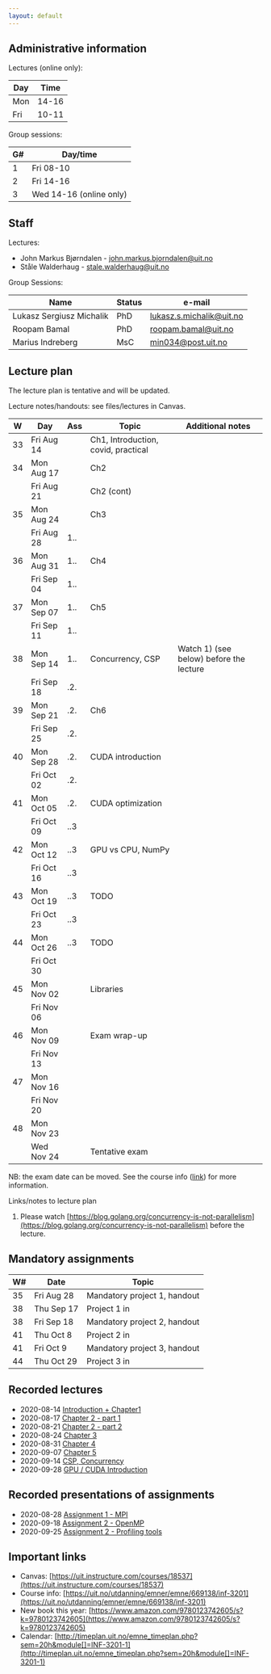 ```yaml
---
layout: default
---
```


## Administrative information

Lectures (online only):

| Day | Time   |
| --- | ------ |
| Mon | 14-16  |
| Fri | 10-11  |


Group sessions:

| G#  | Day/time                 |
| --- | ---------                |
| 1   | Fri 08-10                |
| 2   | Fri 14-16                |
| 3   | Wed 14-16  (online only) |


## Staff

Lectures:
- John Markus Bjørndalen - john.markus.bjorndalen@uit.no
- Ståle Walderhaug      - stale.walderhaug@uit.no

Group Sessions: 

| Name                     | Status | e-mail                   |
| ------------------------ | ---    | ------------------------ |
| Lukasz Sergiusz Michalik | PhD    | lukasz.s.michalik@uit.no |
| Roopam Bamal             | PhD    | roopam.bamal@uit.no      |
| Marius Indreberg         | MsC    | min034@post.uit.no       |


## Lecture plan

The lecture plan is tentative and will be updated. 

Lecture notes/handouts: see files/lectures in Canvas. 

| W   | Day         | Ass | Topic                               | Additional notes                        |
| --- | ----------- | --- | ----------------------------------- | -----------------                       |
| 33  | Fri Aug 14  |     | Ch1, Introduction, covid, practical |                                         |
| 34  | Mon Aug 17  |     | Ch2                                 |                                         |
|     | Fri Aug 21  |     | Ch2 (cont)                          |                                         |
| 35  | Mon Aug 24  |     | Ch3                                 |                                         |
|     | Fri Aug 28  | 1.. |                                     |                                         |
| 36  | Mon Aug 31  | 1.. | Ch4                                 |                                         |
|     | Fri Sep 04  | 1.. |                                     |                                         |
| 37  | Mon Sep 07  | 1.. | Ch5                                 |                                         |
|     | Fri Sep 11  | 1.. |                                     |                                         |
| 38  | Mon Sep 14  | 1.. | Concurrency, CSP                    | Watch 1) (see below) before the lecture |
|     | Fri Sep 18  | .2. |                                     |                                         |
| 39  | Mon Sep 21  | .2. | Ch6                                 |                                         |
|     | Fri Sep 25  | .2. |                                     |                                         |
| 40  | Mon Sep 28  | .2. | CUDA introduction                   |                                         |
|     | Fri Oct 02  | .2. |                                     |                                         |
| 41  | Mon Oct 05  | .2. | CUDA optimization                   |                                         |
|     | Fri Oct 09  | ..3 |                                     |                                         |
| 42  | Mon Oct 12  | ..3 | GPU vs CPU, NumPy                   |                                         |
|     | Fri Oct 16  | ..3 |                                     |                                         |
| 43  | Mon Oct 19  | ..3 | TODO                                |                                         |
|     | Fri Oct 23  | ..3 |                                     |                                         |
| 44  | Mon Oct 26  | ..3 | TODO                                |                                         |
|     | Fri Oct 30  |     |                                     |                                         |
| 45  | Mon Nov 02  |     | Libraries                           |                                         |
|     | Fri Nov 06  |     |                                     |                                         |
| 46  | Mon Nov 09  |     | Exam wrap-up                        |                                         |
|     | Fri Nov 13  |     |                                     |                                         |
| 47  | Mon Nov 16  |     |                                     |                                         |
|     | Fri Nov 20  |     |                                     |                                         |
| 48  | Mon Nov 23  |     |                                     |                                         |
|     | Wed Nov 24  |     | Tentative exam                      |                                         |


NB: the exam date can be moved. See the course info ([link](https://en.uit.no/education/courses/course?p_document_id=619076)) for more information. 

Links/notes to lecture plan
1. Please watch [https://blog.golang.org/concurrency-is-not-parallelism](https://blog.golang.org/concurrency-is-not-parallelism) before the lecture. 



## Mandatory assignments

| W#   | Date       | Topic                        |
| ---- | -----      | -------                      |
| 35   | Fri Aug 28 | Mandatory project 1, handout |
| 38   | Thu Sep 17 | Project 1 in                 |
| 38   | Fri Sep 18 | Mandatory project 2, handout |
| 41   | Thu Oct 8  | Project 2 in                 |
| 41   | Fri Oct 9  | Mandatory project 3, handout |
| 44   | Thu Oct 29 | Project 3 in                 |


## Recorded lectures

* 2020-08-14 [Introduction + Chapter1](https://mediasite.uit.no/Mediasite/Play/263f931c17204d0fb3f1d18d72723aac1d)
* 2020-08-17 [Chapter 2 - part 1](https://mediasite.uit.no/Mediasite/Play/497897dcb592489aa6c8ada38877c2171d)
* 2020-08-21 [Chapter 2 - part 2](https://mediasite.uit.no/Mediasite/Play/3cd57f7235834076ad69c697032e526c1d)
* 2020-08-24 [Chapter 3](https://mediasite.uit.no/Mediasite/Play/80fd7ce8fa694b3c87b7be2f883de01e1d)
* 2020-08-31 [Chapter 4](https://mediasite.uit.no/Mediasite/Play/2a7eb0ca101c4ac383efc905e4301d551d)
* 2020-09-07 [Chapter 5](https://mediasite.uit.no/Mediasite/Play/c831a963798e45a98a7e448538ffa8581d)
* 2020-09-14 [CSP, Concurrency](https://mediasite.uit.no/Mediasite/Play/0cc2d910128047dbadc642b265c316ab1d)
* 2020-09-28 [GPU / CUDA Introduction](https://mediasite.uit.no/Mediasite/Play/0ca939b59dd4483e84cf8ab4c7154ac11d)

## Recorded presentations of assignments
* 2020-08-28 [Assignment 1 - MPI](https://mediasite.uit.no/Mediasite/Play/cd877206cf904316bad7365ee47c677b1d)
* 2020-09-18 [Assignment 2 - OpenMP](https://mediasite.uit.no/Mediasite/Play/9929d39e2b814db0b56e25cb1b0eaba21d)
* 2020-09-25 [Assignment 2 - Profiling tools](https://mediasite.uit.no/Mediasite/Play/4be5cdaaf44641e68fe70952ee416c351d)

## Important links

- Canvas: [https://uit.instructure.com/courses/18537](https://uit.instructure.com/courses/18537)
- Course info: [https://uit.no/utdanning/emner/emne/669138/inf-3201](https://uit.no/utdanning/emner/emne/669138/inf-3201)
- New book this year: [https://www.amazon.com/9780123742605/s?k=9780123742605](https://www.amazon.com/9780123742605/s?k=9780123742605)
- Calendar: [http://timeplan.uit.no/emne_timeplan.php?sem=20h&module[]=INF-3201-1](http://timeplan.uit.no/emne_timeplan.php?sem=20h&module[]=INF-3201-1)


